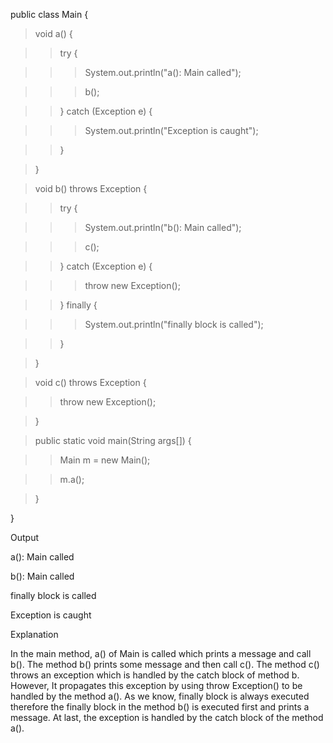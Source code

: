 public class Main {

>void a() {

>>try {

>>>System.out.println(\"a(): Main called\");

>>>b();

>>} catch (Exception e) {

>>>System.out.println(\"Exception is caught\");

>>}

>}

>void b() throws Exception {

>>try {

>>>System.out.println(\"b(): Main called\");

>>>c();

>>} catch (Exception e) {

>>>throw new Exception();

>>} finally {

>>>System.out.println(\"finally block is called\");

>>}

>}

>void c() throws Exception {

>>throw new Exception();

>}

>public static void main(String args\[\]) {

>>Main m = new Main();

>>m.a();

>}

}

Output

a(): Main called

b(): Main called

finally block is called

Exception is caught

Explanation

In the main method, a() of Main is called which prints a message and
call b(). The method b() prints some message and then call c(). The
method c() throws an exception which is handled by the catch block of
method b. However, It propagates this exception by using throw
Exception() to be handled by the method a(). As we know, finally block
is always executed therefore the finally block in the method b() is
executed first and prints a message. At last, the exception is handled
by the catch block of the method a().